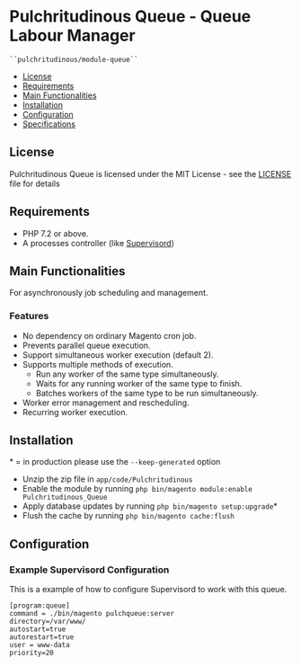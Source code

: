 # Pulchritudinous Queue - Queue Labour Manager

    ``pulchritudinous/module-queue``

 - [License](#license)
 - [Requirements](#requirements)
 - [Main Functionalities](#markdown-header-main-functionalities)
 - [Installation](#markdown-header-installation)
 - [Configuration](#markdown-header-configuration)
 - [Specifications](#markdown-header-specifications)

## License

Pulchritudinous Queue is licensed under the MIT License - see the [LICENSE](LICENSE) file for details

## Requirements

* PHP 7.2 or above.
* A processes controller (like [Supervisord](http://supervisord.org/))

## Main Functionalities

For asynchronously job scheduling and management.

### Features
* No dependency on ordinary Magento cron job.
* Prevents parallel queue execution.
* Support simultaneous worker execution (default 2).
* Supports multiple methods of execution.
    - Run any worker of the same type simultaneously.
    - Waits for any running worker of the same type to finish.
    - Batches workers of the same type to be run simultaneously.
* Worker error management and rescheduling.
* Recurring worker execution.

## Installation
\* = in production please use the `--keep-generated` option

- Unzip the zip file in `app/code/Pulchritudinous`
- Enable the module by running `php bin/magento module:enable Pulchritudinous_Queue`
- Apply database updates by running `php bin/magento setup:upgrade`\*
- Flush the cache by running `php bin/magento cache:flush`

## Configuration

### Example Supervisord Configuration

This is a example of how to configure Supervisord to work with this queue.

```shell
[program:queue]
command = ./bin/magento pulchqueue:server
directory=/var/www/
autostart=true
autorestart=true
user = www-data
priority=20
```
